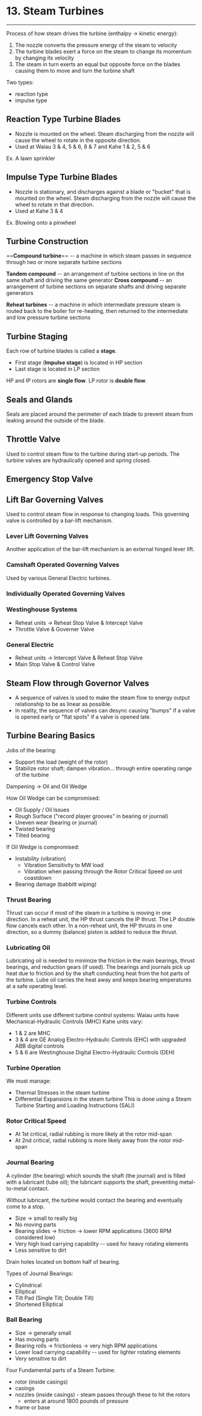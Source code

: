 # 13. Steam Turbines
---

Process of how steam drives the turbine (enthalpy -> kinetic energy):
1.	The nozzle converts the pressure energy of the steam to velocity
2.	The turbine blades exert a force on the steam to change its momentum by changing its velocity
3.	The steam in turn exerts an equal but opposite force on the blades causing them to move and turn the turbine shaft

Two types:
-	reaction type
-	impulse type

## Reaction Type Turbine Blades
-	Nozzle is mounted on the wheel. Steam discharging from the nozzle will cause the wheel to rotate in the opposite direction.
-	Used at Waiau 3 & 4, 5 & 6, 8 & 7 and Kahe 1 & 2, 5 & 6

Ex. A lawn sprinkler

## Impulse Type Turbine Blades
-	Nozzle is stationary, and discharges against a blade or "bucket" that is mounted on the wheel. Steam discharging from the nozzle will cause the wheel to rotate in that direction.
-	Used at Kahe 3 & 4

Ex. Blowing onto a pinwheel

## Turbine Construction

==**Compound turbine**== -- a machine in which steam passes in sequence through two or more separate turbine sections

**Tandem compound** -- an arrangement of turbine sections in line on the same shaft and driving the same generator
**Cross compound** -- an arrangement of turbine sections on separate shafts and driving separate generators

**Reheat turbines** -- a machine in which intermediate pressure steam is routed back to the boiler for re-heating, then returned to the intermediate and low pressure turbine sections

## Turbine Staging
Each row of turbine blades is called a **stage**.
-	First stage (**Impulse stage**) is located in HP section
-	Last stage is located in LP section

HP and IP rotors are **single flow**.
LP rotor is **double flow**.

## Seals and Glands
Seals are placed around the perimeter of each blade to prevent steam from leaking around the outside of the blade.

## Throttle Valve
Used to control steam flow to the turbine during start-up periods. The turbine valves are hydraulically opened and spring closed.

## Emergency Stop Valve

## Lift Bar Governing Valves
Used to control steam flow in response to changing loads. This governing valve is controlled by a bar-lift mechanism.

### Lever Lift Governing Valves
Another application of the bar-lift mechanism is an external hinged lever lift.

### Camshaft Operated Governing Valves
Used by various General Electric turbines.

### Individually Operated Governing Valves

### Westinghouse Systems
-	Reheat units -> Reheat Stop Valve & Intercept Valve
-	Throttle Valve & Governer Valve

### General Electric
-	Reheat units -> Intercept Valve & Reheat Stop Valve
-	Main Stop Valve & Control Valve

## Steam Flow through Governor Valves
-	A sequence of valves is used to make the steam flow to energy output relationship to be as linear as possible.
-	In reality, the sequence of valves can desync causing "bumps" if a valve is opened early or "flat spots" if a valve is opened late.

## Turbine Bearing Basics

Jobs of the bearing:
-	Support the load (weight of the rotor)
-	Stabilize rotor shaft; dampen vibration... through entire operating range of the turbine

Dampening -> Oil and Oil Wedge

How Oil Wedge can be compromised:
-	Oil Supply / Oil Issues
-	Rough Surface ("record player grooves" in bearing or journal)
-	Uneven wear (bearing or journal)
-	Twisted bearing
-	Tilted bearing

If Oil Wedge is compromised:
-	Instability (vibration)
	-	Vibration Sensitivity to MW load
	-	Vibration when passing through the Rotor Critical Speed on unit coastdown
-	Bearing damage (babbitt wiping)

### Thrust Bearing
Thrust can occur if most of the steam in a turbine is moving in one direction.
In a reheat unit, the HP thrust cancels the IP thrust. The LP double flow cancels each other.
In a non-reheat unit, the HP thrusts in one direction, so a dummy (balance) piston is added to reduce the thrust.

### Lubricating Oil
Lubricating oil is needed to minimize the friction in the main bearings, thrust bearings, and reduction gears (if used). The bearings and journals pick up heat due to friction and by the shaft conducting heat from the hot parts of the turbine. Lube oil carries the heat away and keeps bearing emperatures at a safe operating level.

### Turbine Controls
Different units use different turbine control systems:
Waiau units have Mechanical-Hydraulic Controls (MHC)
Kahe units vary:
-	1 & 2 are MHC
-	3 & 4 are GE Analog Electro-Hydraulic Controls (EHC) with upgraded ABB digital controls
-	5 & 6 are Westinghouse Digital Electro-Hydraulic Controls (DEH)

### Turbine Operation
We must manage:
-	Thermal Stresses in the steam turbine
-	Differential Expansions in the steam turbine
This is done using a Steam Turbine Starting and Loading Instructions (SALI)

### Rotor Critical Speed
-	At 1st critical, radial rubbing is more likely at the rotor mid-span
-	At 2nd critical, radial rubbing is more likely away from the rotor mid-span

### Journal Bearing
A cylinder (the bearing) which sounds the shaft (the journal) and is filled with a lubricant (lube oil); the lubricant supports the shaft, preventing metal-to-metal contact.

Without lubricant, the turbine would contact the bearing and eventually come to a stop.

-	Size -> small to really big
-	No moving parts
-	Bearing slides -> friction -> lower RPM applications (3600 RPM considered low)
-	Very high load carrying capability -- used for heavy rotating elements
-	Less sensitive to dirt

Drain holes located on bottom half of bearing.

Types of Journal Bearings:
-	Cylindrical
-	Elliptical
-	Tilt Pad (Single Tilt; Double Tilt)
-	Shortened Elliptical

### Ball Bearing

-	Size -> generally small
-	Has moving parts
-	Bearing rolls -> frictionless -> very high RPM applications
-	Lower load carrying capability -- used for lighter rotating elements
-	Very sensitive to dirt

Four Fundamental parts of a Steam Turbine:
-	rotor (inside casings)
-	casings
-	nozzles (inside casings) - steam passes through these to hit the rotors
	-	enters at around 1800 pounds of pressure
-	frame or base